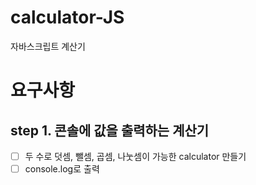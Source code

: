 # calculator-JS

자바스크립트 계산기

# 요구사항

## step 1. 콘솔에 값을 출력하는 계산기

- [ ] 두 수로 덧셈, 뺄셈, 곱셈, 나눗셈이 가능한 calculator 만들기
- [ ] console.log로 출력
